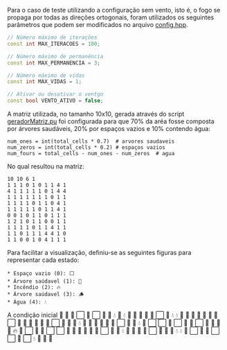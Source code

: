 Para o caso de teste utilizando a configuração sem vento, isto é, o fogo se propaga por todas as direções ortogonais, foram utilizados os seguintes parâmetros que podem ser modificados no arquivo [config.hpp](include/config.hpp).
```cpp
// Número máximo de iterações
const int MAX_ITERACOES = 100;

// Número máximo de permanência
const int MAX_PERMANENCIA = 3;

// Número máximo de vidas
const int MAX_VIDAS = 1;

// Ativar ou desativar o ventgo
const bool VENTO_ATIVO = false;
```
A matriz utilizada, no tamanho 10x10, gerada através do script [geradorMatriz.pu](data/geradorMatriz.py) foi configurada para que 70% da aréa fosse composta por árvores saudáveis, 20% por espaços vazios e 10% contendo água:
```pyhton
num_ones = int(total_cells * 0.7)  # arvores saudaveis
num_zeros = int(total_cells * 0.2) # espaços vazios
num_fours = total_cells - num_ones - num_zeros  # agua
```
No qual resultou na matriz:
```
10 10 6 1
1 1 1 0 1 0 1 1 4 1
4 1 1 1 1 1 0 1 4 4
1 1 1 1 1 1 1 0 1 1
1 1 1 1 0 1 1 0 4 1
1 1 1 1 1 0 1 1 4 1
0 0 1 0 1 1 0 1 1 1
1 2 1 0 1 1 0 0 1 1
1 1 1 1 0 1 1 4 1 1
1 1 0 1 1 1 4 4 1 0
1 1 0 0 1 0 4 1 1 1
```

Para facilitar a visualização, definiu-se as seguintes figuras para representar cada estado:
    
    * Espaço vazio (0): ⬜
    * Árvore saúdavel (1): 🌳 
    * Incêndio (2): 🔥
    * Árvore saúdavel (3): 🪵
    * Água (4): 💧

A condição inicial 
🌳 🌳 🌳 ⬜ 🌳 ⬜ 🌳 🌳 💧 🌳 
💧 🌳 🌳 🌳 🌳 🌳 ⬜ 🌳 💧 💧 
🌳 🌳 🌳 🌳 🌳 🌳 🌳 ⬜ 🌳 🌳 
🌳 🌳 🌳 🌳 ⬜ 🌳 🌳 🐒 💧 🌳 
🌳 🌳 🌳 🌳 🌳 ⬜ 🌳 🌳 💧 🌳 
⬜ ⬜ 🌳 ⬜ 🌳 🌳 ⬜ 🌳 🌳 🌳 
🌳 🔥 🌳 ⬜ 🌳 🌳 ⬜ ⬜ 🌳 🌳 
🌳 🌳 🌳 🌳 ⬜ 🌳 🌳 💧 🌳 🌳 
🌳 🌳 ⬜ 🌳 🌳 🌳 💧 💧 🌳 ⬜ 
🌳 🌳 ⬜ ⬜ 🌳 ⬜ 💧 🌳 🌳 🌳 